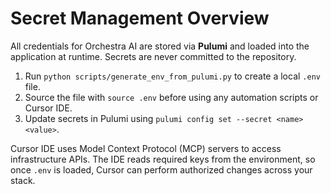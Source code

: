 # Secret Management Overview

All credentials for Orchestra AI are stored via **Pulumi** and loaded into the application at runtime. Secrets are never committed to the repository.

1. Run `python scripts/generate_env_from_pulumi.py` to create a local `.env` file.
2. Source the file with `source .env` before using any automation scripts or Cursor IDE.
3. Update secrets in Pulumi using `pulumi config set --secret <name> <value>`.

Cursor IDE uses Model Context Protocol (MCP) servers to access infrastructure APIs. The IDE reads required keys from the environment, so once `.env` is loaded, Cursor can perform authorized changes across your stack.
